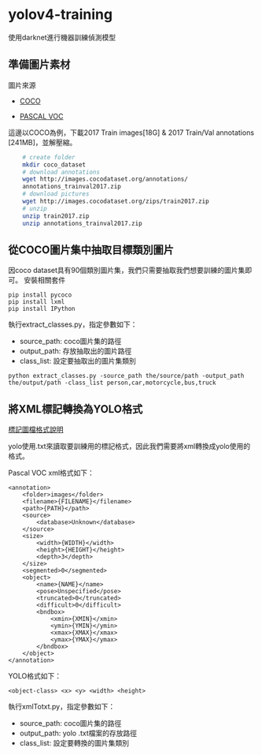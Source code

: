 # yolov4-training
使用darknet進行機器訓練偵測模型

## 準備圖片素材
圖片來源

* [COCO](https://cocodataset.org/#download)

* [PASCAL VOC](https://cv.gluon.ai/build/examples_datasets/pascal_voc.html)

這邊以COCO為例，下載2017 Train images[18G] & 2017 Train/Val annotations [241MB]，並解壓縮。
```bash
    # create folder
    mkdir coco_dataset
    # download annotations
    wget http://images.cocodataset.org/annotations/
    annotations_trainval2017.zip
    # download pictures
    wget http://images.cocodataset.org/zips/train2017.zip
    # unzip
    unzip train2017.zip
    unzip annotations_trainval2017.zip
```

## 從COCO圖片集中抽取目標類別圖片
因coco dataset具有90個類別圖片集，我們只需要抽取我們想要訓練的圖片集即可。
安裝相關套件
```
pip install pycoco
pip install lxml
pip install IPython
```

執行extract_classes.py，指定參數如下：

* source_path: coco圖片集的路徑
* output_path: 存放抽取出的圖片路徑
* class_list: 設定要抽取出的圖片集類別
```
python extract_classes.py -source_path the/source/path -output_path the/output/path -class_list person,car,motorcycle,bus,truck
```

## 將XML標記轉換為YOLO格式
[標記圖檔格式說明](https://towardsdatascience.com/image-data-labelling-and-annotation-everything-you-need-to-know-86ede6c684b1)

yolo使用.txt來讀取要訓練用的標記格式，因此我們需要將xml轉換成yolo使用的格式。

Pascal VOC xml格式如下：
```
<annotation>
	<folder>images</folder>
	<filename>{FILENAME}</filename>
	<path>{PATH}</path>
	<source>
		<database>Unknown</database>
	</source>
	<size>
		<width>{WIDTH}</width>
		<height>{HEIGHT}</height>
		<depth>3</depth>
	</size>
	<segmented>0</segmented>
    <object>
		<name>{NAME}</name>
		<pose>Unspecified</pose>
		<truncated>0</truncated>
		<difficult>0</difficult>
		<bndbox>
			<xmin>{XMIN}</xmin>
			<ymin>{YMIN}</ymin>
			<xmax>{XMAX}</xmax>
			<ymax>{YMAX}</ymax>
		</bndbox>
	</object>
</annotation>
```
YOLO格式如下：
```
<object-class> <x> <y> <width> <height>
```
執行xmlTotxt.py，指定參數如下：

* source_path: coco圖片集的路徑
* output_path: yolo .txt檔案的存放路徑
* class_list: 設定要轉換的圖片集類別